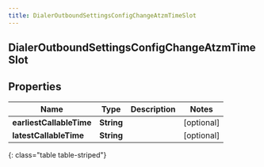 ```yaml
---
title: DialerOutboundSettingsConfigChangeAtzmTimeSlot
---
```

## DialerOutboundSettingsConfigChangeAtzmTimeSlot


## Properties

| Name | Type | Description | Notes |
| ------------ | ------------- | ------------- | ------------- |
| **earliestCallableTime** | **String** |  |  [optional] |
| **latestCallableTime** | **String** |  |  [optional] |
{: class="table table-striped"}




